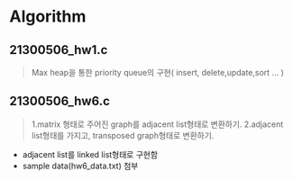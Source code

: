 # Algorithm

## 21300506_hw1.c
> Max heap을 통한 priority queue의 구현( insert, delete,update,sort ... )

## 21300506_hw6.c
> 1.matrix 형태로 주어진 graph를 adjacent list형태로 변환하기.
> 2.adjacent list형태를 가지고, transposed graph형태로 변환하기.
* adjacent list를 linked list형태로 구현함
* sample data(hw6_data.txt) 첨부
